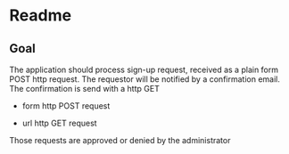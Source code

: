 # Readme

## Goal

The application should process sign-up request, received as a plain form POST
http request. The requestor will be notified by a confirmation email. The
confirmation is send with a http GET

  * form http POST request

  * url http GET request

Those requests are approved or denied by the administrator

